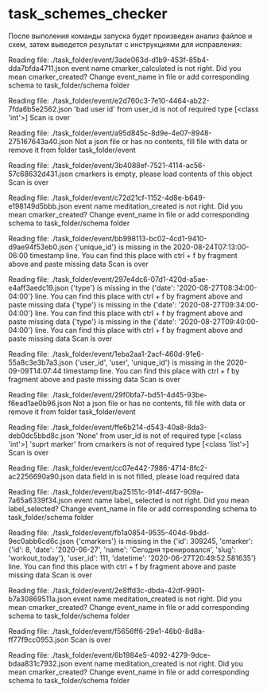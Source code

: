 # task_schemes_checker

После выполения команды запуска будет произведен анализ файлов и схем, затем выведется результат с инструкциями для исправления:

Reading file: ./task_folder/event/3ade063d-d1b9-453f-85b4-dda7bfda4711.json
event name cmarker_calculated is not right. Did you mean cmarker_created?
Сhange event_name in file or add corresponding schema to task_folder/schema folder

Reading file: ./task_folder/event/e2d760c3-7e10-4464-ab22-7fda6b5e2562.json
'bad user id' from user_id is not of required type [<class 'int'>]
Scan is over

Reading file: ./task_folder/event/a95d845c-8d9e-4e07-8948-275167643a40.json
Not a json file or has no contents, fill file with data or remove it from folder task_folder/event

Reading file: ./task_folder/event/3b4088ef-7521-4114-ac56-57c68632d431.json
cmarkers is empty, please load contents of this object
Scan is over

Reading file: ./task_folder/event/c72d21cf-1152-4d8e-b649-e198149d5bbb.json
event name meditation_created is not right. Did you mean cmarker_created?
Сhange event_name in file or add corresponding schema to task_folder/schema folder

Reading file: ./task_folder/event/bb998113-bc02-4cd1-9410-d9ae94f53eb0.json
{'unique_id'} is missing in the 2020-08-24T07:13:00-06:00 timestamp  line. 
You can find this place with ctrl + f by fragment above and paste missing data
Scan is over

Reading file: ./task_folder/event/297e4dc6-07d1-420d-a5ae-e4aff3aedc19.json
{'type'} is missing in the {'date': '2020-08-27T08:34:00-04:00'} line. 
You can find this place with ctrl + f by fragment above and paste missing data
{'type'} is missing in the {'date': '2020-08-27T09:34:00-04:00'} line. 
You can find this place with ctrl + f by fragment above and paste missing data
{'type'} is missing in the {'date': '2020-08-27T09:40:00-04:00'} line. 
You can find this place with ctrl + f by fragment above and paste missing data
Scan is over

Reading file: ./task_folder/event/1eba2aa1-2acf-460d-91e6-55a8c3e3b7a3.json
{'user_id', 'user', 'unique_id'} is missing in the 2020-09-09T14:07:44 timestamp  line. 
You can find this place with ctrl + f by fragment above and paste missing data
Scan is over

Reading file: ./task_folder/event/29f0bfa7-bd51-4d45-93be-f6ead1ae0b96.json
Not a json file or has no contents, fill file with data or remove it from folder task_folder/event

Reading file: ./task_folder/event/ffe6b214-d543-40a8-8da3-deb0dc5bbd8c.json
'None' from user_id is not of required type [<class 'int'>]
'suprt marker' from cmarkers is not of required type [<class 'list'>]
Scan is over

Reading file: ./task_folder/event/cc07e442-7986-4714-8fc2-ac2256690a90.json
data field in is not filled, please load required data

Reading file: ./task_folder/event/ba25151c-914f-4f47-909a-7a65a6339f34.json
event name label_       selected is not right. Did you mean label_selected?
Сhange event_name in file or add corresponding schema to task_folder/schema folder

Reading file: ./task_folder/event/fb1a0854-9535-404d-9bdd-9ec0abb6cd6c.json
{'cmarkers'} is missing in the {'id': 309245, 'cmarker': {'id': 8, 'date': '2020-06-27', 'name': 'Сегодня тренировался', 'slug': 'workout_today'}, 'user_id': 111, 'datetime': '2020-06-27T20:49:52.581635'} line. 
You can find this place with ctrl + f by fragment above and paste missing data
Scan is over

Reading file: ./task_folder/event/2e8ffd3c-dbda-42df-9901-b7a30869511a.json
event name meditation_created is not right. Did you mean cmarker_created?
Сhange event_name in file or add corresponding schema to task_folder/schema folder

Reading file: ./task_folder/event/f5656ff6-29e1-46b0-8d8a-ff77f9cc0953.json
Scan is over

Reading file: ./task_folder/event/6b1984e5-4092-4279-9dce-bdaa831c7932.json
event name meditation_created is not right. Did you mean cmarker_created?
Сhange event_name in file or add corresponding schema to task_folder/schema folder
